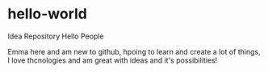 # hello-world
Idea Repository
Hello People

Emma here and am new to github, hpoing to learn and create a lot of things,
I love thcnologies and am great with ideas and it's possibilities!
